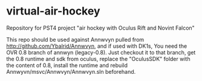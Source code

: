 # virtual-air-hockey
Repository for PST4 project "air hockey with Oculus Rift and Novint Falcon" 

This repo should be used against Annwvyn pulled from http://github.com/Ybalrid/Annwvyn, and if used with DK1s, You need the OVR 0.8 branch of annwyn (legacy-0.8). Just checkout it to that branch, get the 0.8 runtime and sdk from oculus, replace the "OculusSDK" folder with the content of 0.8, install the runtime and rebuild Annwyvn/msvc/Annwvyn/Annwvyn.sln beforehand.
